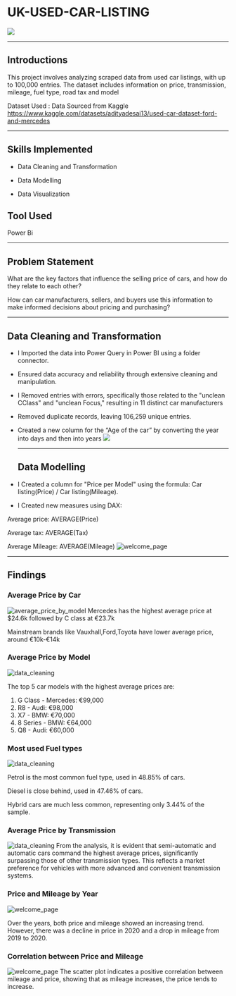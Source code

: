 # UK-USED-CAR-LISTING
![](welcome_page.png)

--------
## Introductions
This project involves analyzing scraped data from used car listings, with up to 100,000 entries. The dataset includes information on price, transmission, mileage, fuel type, road tax and model 

Dataset Used : Data Sourced from Kaggle https://www.kaggle.com/datasets/adityadesai13/used-car-dataset-ford-and-mercedes


-----------
## Skills Implemented
* Data Cleaning and Transformation

* Data Modelling

* Data Visualization

## Tool Used
Power Bi

-------------
## Problem Statement
What are the key factors that influence the selling price of cars, and how do they relate to each other?

How can car manufacturers, sellers, and buyers use this information to make informed decisions about pricing and purchasing?

------------
## Data Cleaning and Transformation
* I Imported the data into Power Query in Power BI using a folder connector.
  
* Ensured data accuracy and reliability through extensive cleaning and manipulation.
  
* I Removed entries with errors, specifically those related to the "unclean CClass" and "unclean Focus," resulting in 11 distinct car manufacturers

* Removed duplicate records, leaving 106,259 unique entries.

* Created a new column for the “Age of the car” by converting the year into days and then into years
  ![](data_cleaning.png)

  -----------------
  ## Data Modelling
*  I Created a column for "Price per Model" using the formula: Car listing(Price) / Car listing(Mileage).
  
* I Created new measures using DAX:
  
 Average price: AVERAGE(Price)

Average tax: AVERAGE(Tax)

Average Mileage: AVERAGE(Mileage)
![welcome_page](https://github.com/Elizabeth632/UK-USED-CAR-LISTING/blob/main/price_per_mileage%20(2).png)

----------
## Findings
### Average Price by Car
![average_price_by_model](https://github.com/Elizabeth632/UK-USED-CAR-LISTING/blob/main/average_price_by_car_manufacturer.png)
Mercedes has the highest average price at $24.6k followed by C class at €23.7k

Mainstream brands like Vauxhall,Ford,Toyota have lower average price, around €10k-€14k

### Average Price by Model
![data_cleaning](https://github.com/Elizabeth632/UK-USED-CAR-LISTING/blob/main/average_price_by_model.png)

The top 5 car models with the highest average prices are:
1. G Class - Mercedes: €99,000
2. R8 - Audi: €98,000
3. X7 - BMW: €70,000
4. 8 Series - BMW: €64,000
5. Q8 - Audi: €60,000

### Most used Fuel types
![data_cleaning](https://github.com/Elizabeth632/UK-USED-CAR-LISTING/blob/main/most_used_fuel_type.png)

Petrol is the most common fuel type, used in 48.85% of cars.

Diesel is close behind, used in 47.46% of cars.

Hybrid cars are much less common, representing only 3.44% of the sample.

### Average Price by Transmission
![data_cleaning](https://github.com/Elizabeth632/UK-USED-CAR-LISTING/blob/main/average_price_by_transmission.png)
From the analysis, it is evident that semi-automatic and automatic cars command the highest average prices, significantly surpassing those of other transmission types. This reflects a market preference for vehicles with more advanced and convenient transmission systems.

### Price and Mileage by Year
![welcome_page](https://github.com/Elizabeth632/UK-USED-CAR-LISTING/blob/main/price_and_mileage-by_year.png)

Over the years, both price and mileage showed an increasing trend. However, there was a decline in price in 2020 and a drop in mileage from 2019 to 2020.

### Correlation between Price and Mileage
![welcome_page](https://github.com/Elizabeth632/UK-USED-CAR-LISTING/blob/main/price_per_mileage.png)
The scatter plot indicates a positive correlation between mileage and price, showing that as mileage increases, the price tends to increase.






  
